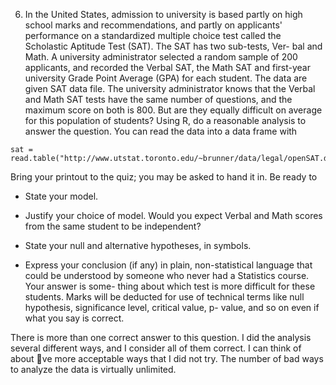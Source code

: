 6. In the United States, admission to university is based partly on high school marks and
recommendations, and partly on applicants' performance on a standardized multiple
choice test called the Scholastic Aptitude Test (SAT). The SAT has two sub-tests, Ver-
bal and Math. A university administrator selected a random sample of 200 applicants,
and recorded the Verbal SAT, the Math SAT and first-year university Grade Point
Average (GPA) for each student. The data are given SAT data file. The university
administrator knows that the Verbal and Math SAT tests have the same number of
questions, and the maximum score on both is 800. But are they equally difficult on
average for this population of students?
Using R, do a reasonable analysis to answer the question. You can read the data into
a data frame with
    
```
sat = read.table("http://www.utstat.toronto.edu/~brunner/data/legal/openSAT.data.txt")
```
    
Bring your printout to the quiz; you may be asked to hand it in. Be ready to

- State your model.
 
- Justify your choice of model. Would you expect Verbal and Math scores from the
same student to be independent?
   
- State your null and alternative hypotheses, in symbols.
   
- Express your conclusion (if any) in plain, non-statistical language that could be
understood by someone who never had a Statistics course. Your answer is some-
thing about which test is more difficult for these students. Marks will be deducted
for use of technical terms like null hypothesis, significance level, critical value, p-
value, and so on even if what you say is correct.
    
There is more than one correct answer to this question. I did the analysis several
different ways, and I consider all of them correct. I can think of about ve more
acceptable ways that I did not try. The number of bad ways to analyze the data is
virtually unlimited.
